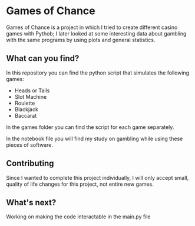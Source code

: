 # Games of Chance
Games of Chance is a project in which I tried to create different casino games with Pythob; I later looked at some interesting data about gambling with the same programs by using plots and general statistics.

## What can you find?
In this repository you can find the python script that simulates the following games:
- Heads or Tails
- Slot Machine
- Roulette
- Blackjack
- Baccarat

In the games folder you can find the script for each game separately.

In the notebook file you will find my study on gambling while using these pieces of software.
## Contributing
Since I wanted to complete this project individually, I will only accept small, quality of life changes for this project, not entire new games.

## What's next?
Working on making the code interactable in the main.py file

